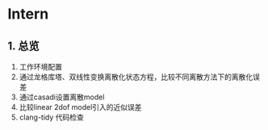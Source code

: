 # Intern

## 1. 总览

1. 工作环境配置
2. 通过龙格库塔、双线性变换离散化状态方程，比较不同离散方法下的离散化误差
3. 通过casadi设置离散model
4. 比较linear 2dof model引入的近似误差
5. clang-tidy 代码检查